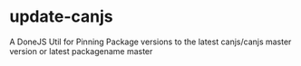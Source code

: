 # update-canjs
A DoneJS Util for Pinning Package versions to the latest canjs/canjs master version or latest packagename master
